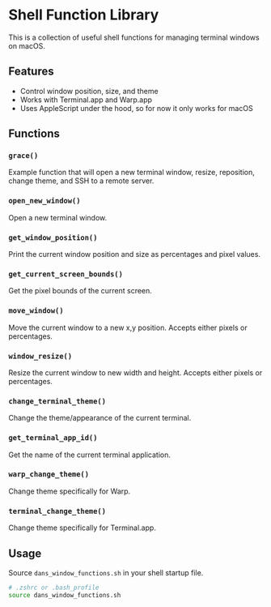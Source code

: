 # Shell Function Library

This is a collection of useful shell functions for managing terminal windows on macOS.

## Features

- Control window position, size, and theme
- Works with Terminal.app and Warp.app  
- Uses AppleScript under the hood, so for now it only works for macOS

## Functions 

### `grace()`

Example function that will open a new terminal window, resize, reposition, change theme, and SSH to a remote server.

### `open_new_window()`

Open a new terminal window.

### `get_window_position()` 

Print the current window position and size as percentages and pixel values.

### `get_current_screen_bounds()`

Get the pixel bounds of the current screen.

### `move_window()`

Move the current window to a new x,y position. Accepts either pixels or percentages.

### `window_resize()`

Resize the current window to new width and height. Accepts either pixels or percentages.

### `change_terminal_theme()`

Change the theme/appearance of the current terminal.

### `get_terminal_app_id()`

Get the name of the current terminal application.

### `warp_change_theme()`

Change theme specifically for Warp.

### `terminal_change_theme()` 

Change theme specifically for Terminal.app.

## Usage

Source `dans_window_functions.sh` in your shell startup file.

```bash
# .zshrc or .bash_profile 
source dans_window_functions.sh